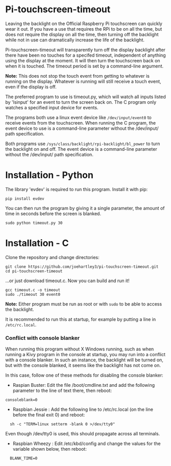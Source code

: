 # Pi-touchscreen-timeout
Leaving the backlight on the Official Raspberry Pi touchscreen can quickly wear it out.
If you have a use that requires the RPi to be on all the time, but does not require the
display on all the time, then turning off the backlight while not in use can dramatically
increase the life of the backlight.

Pi-touchscreen-timeout will transparently turn off the display backlight after there 
have been no touches for a specifed timeout, independent of anything using the display
at the moment. It will then turn the touchscreen back on when it is touched.  The
timeout period is set by a command-line argument.

**Note:** This does not stop the touch event from getting to whatever is running on
the display. Whatever is running will still receive a touch event, even if the display
is off.

The preferred program to use is timeout.py, which will watch all inputs listed by 
'lsinput' for an event to turn the screen back on.  The C program only watches a
specified input device for events.

The programs both use a linux event device like `/dev/input/event0` to receive events
from the touchscreen.  When running the C program, the event device to use
is a command-line parameter without the /dev/input/ path specification.

Both programs use `/sys/class/backlight/rpi-backlight/bl_power` to turn the
backlight on and off.  The event device is a command-line parameter without the
/dev/input/ path specification.

# Installation - Python

The library 'evdev' is required to run this program.  Install it with pip:
```
pip install evdev
```

You can then run the program by giving it a single parameter, the amount of time
in seconds before the screen is blanked.
```
sudo python timeout.py 30
```
# Installation - C

Clone the repository and change directories:
```
git clone https://github.com/joehartley3/pi-touchscreen-timeout.git
cd pi-touchscreen-timeout
```
...or just download timeout.c.  Now you can build and run it!
```
gcc timeout.c -o timeout
sudo ./timeout 30 event0
```

**Note:** Either program must be run as root or with `sudo` to be able to access
the backlight.

It is recommended to run this at startup, for example by putting a line in 
`/etc/rc.local`.

### Conflict with console blanker

When running this program without X Windows running, such as when running a Kivy
program in the console at startup, you may run into a conflict with a console 
blanker.  In such an instance, the backlight will be turned on, but with the 
console blanked, it seems like the backlight has not come on.

In this case, follow one of these methods for disabling the console blanker:
   * Raspian Buster:
     Edit the file /boot/cmdline.txt and add the following parameter to the line 
     of text there, then reboot:
```
consoleblank=0
```

   * Raspbian Jessie : 
     Add the following line to /etc/rc.local (on the line before the final exit 0) 
     and reboot:
```
  sh -c "TERM=linux setterm -blank 0 >/dev/tty0"
```

   Even though /dev/tty0 is used, this should propagate across all terminals.

   * Raspbian Wheezy :
     Edit /etc/kbd/config and change the values for the variable shown below, 
     then reboot:
```
  BLANK_TIME=0
```
